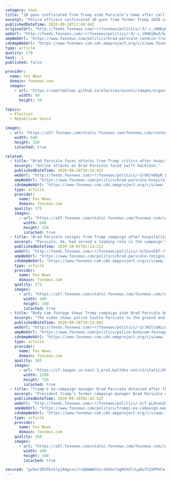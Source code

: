 ```yaml
---
category: news
title: "10 guns confiscated from Trump aide Parscale’s home after call from wife: police"
excerpt: "Police officers confiscated 10 guns from former Trump 2020 campaign manager Brad Parscale's home on Sunday."
publishedDateTime: 2020-09-28T17:49:44Z
originalUrl: "http://feeds.foxnews.com/~r/foxnews/politics/~3/-c_z0HKyDwI/brad-parscale-candice-trump-campaign-police"
webUrl: "http://feeds.foxnews.com/~r/foxnews/politics/~3/-c_z0HKyDwI/brad-parscale-candice-trump-campaign-police"
ampWebUrl: "https://www.foxnews.com/politics/brad-parscale-candice-trump-campaign-police.amp"
cdnAmpWebUrl: "https://www-foxnews-com.cdn.ampproject.org/c/s/www.foxnews.com/politics/brad-parscale-candice-trump-campaign-police.amp"
type: article
quality: 170
heat: -1
published: false

provider:
  name: Fox News
  domain: foxnews.com
  images:
    - url: "https://smartableai.github.io/election/assets/images/organizations/foxnews.com-50x50.jpg"
      width: 50
      height: 50

topics:
  - Election
  - Republican Voice

images:
  - url: "https://a57.foxnews.com/static.foxnews.com/foxnews.com/content/uploads/2018/09/640/320/ap18058606194136.jpg?ve=1&tl=1"
    width: 640
    height: 320
    isCached: true

related:
  - title: "Brad Parscale faces attacks from Trump critics after hospitalization"
    excerpt: "Online attacks on Brad Parscale faced swift backlash."
    publishedDateTime: 2020-09-28T16:34:42Z
    webUrl: "http://feeds.foxnews.com/~r/foxnews/politics/~3/GRJx06pR_Lk/brad-parscale-hospitalized-fort-lauderdale-trump"
    ampWebUrl: "https://www.foxnews.com/politics/brad-parscale-hospitalized-fort-lauderdale-trump.amp"
    cdnAmpWebUrl: "https://www-foxnews-com.cdn.ampproject.org/c/s/www.foxnews.com/politics/brad-parscale-hospitalized-fort-lauderdale-trump.amp"
    type: article
    provider:
      name: Fox News
      domain: foxnews.com
    quality: 175
    images:
      - url: "https://a57.foxnews.com/static.foxnews.com/foxnews.com/content/uploads/2018/09/640/320/ap18058606194136.jpg?ve=1&tl=1"
        width: 640
        height: 320
        isCached: true
  - title: "Brad Parscale resigns from Trump campaign after hospitalization in Florida"
    excerpt: "Parscale, 44, had served a leading role in the campaign’s digital outreach efforts following his demotion from the campaign manager’s post in July."
    publishedDateTime: 2020-10-01T01:13:21Z
    webUrl: "http://feeds.foxnews.com/~r/foxnews/politics/~3/5nxvF8f-rYw/brad-parscale-resigns-trump-campaign"
    ampWebUrl: "https://www.foxnews.com/politics/brad-parscale-resigns-trump-campaign.amp"
    cdnAmpWebUrl: "https://www-foxnews-com.cdn.ampproject.org/c/s/www.foxnews.com/politics/brad-parscale-resigns-trump-campaign.amp"
    type: article
    provider:
      name: Fox News
      domain: foxnews.com
    quality: 173
    images:
      - url: "https://a57.foxnews.com/static.foxnews.com/foxnews.com/content/uploads/2020/06/340/340/bbd30841-brooke-singman-headshot.jpg?ve=1&tl=1"
        width: 340
        height: 340
        isCached: true
  - title: "Body cam footage shows Trump campaign aide Brad Parscale being tackled, detained by police"
    excerpt: "The video shows police tackle Parscale to the ground and place handcuffs on him."
    publishedDateTime: 2020-09-28T19:13:06Z
    webUrl: "http://feeds.foxnews.com/~r/foxnews/politics/~3/JHZtjqNzzwQ/police-bodycam-footage-brad-parscale-incident"
    ampWebUrl: "https://www.foxnews.com/politics/police-bodycam-footage-brad-parscale-incident.amp"
    cdnAmpWebUrl: "https://www-foxnews-com.cdn.ampproject.org/c/s/www.foxnews.com/politics/police-bodycam-footage-brad-parscale-incident.amp"
    type: article
    provider:
      name: Fox News
      domain: foxnews.com
    quality: 165
    images:
      - url: "https://cf-images.us-east-1.prod.boltdns.net/v1/static/694940094001/2c0f0acc-7040-4f76-982f-193f050ae39e/ea2a9fad-aeba-4000-aeec-04f7ff3742ca/1280x720/match/image.jpg"
        width: 1280
        height: 720
        isCached: true
  - title: "Trump's ex-campaign manager Brad Parscale detained after threatening to harm himself: report"
    excerpt: "President Trump’s former campaign manager Brad Parscale was purportedly taken to a Florida hospital on Sunday by police after a brief but tense stand-off in which Parscale allegedly barricaded himself inside his home with firearms and was threatening to harm himself."
    publishedDateTime: 2020-09-28T01:42:52Z
    webUrl: "http://feeds.foxnews.com/~r/foxnews/politics/~3/T-pLdswoZd0/trumps-ex-campaign-manager-brad-parscale-detained-armed-harm-himself"
    ampWebUrl: "https://www.foxnews.com/politics/trumps-ex-campaign-manager-brad-parscale-detained-armed-harm-himself.amp"
    cdnAmpWebUrl: "https://www-foxnews-com.cdn.ampproject.org/c/s/www.foxnews.com/politics/trumps-ex-campaign-manager-brad-parscale-detained-armed-harm-himself.amp"
    type: article
    provider:
      name: Fox News
      domain: foxnews.com
    quality: 164
    images:
      - url: "https://a57.foxnews.com/static.foxnews.com/foxnews.com/content/uploads/2018/09/340/340/c4a1ac56-untitled.png?ve=1&tl=1"
        width: 340
        height: 340
        isCached: true

secured: "gvOxCZDhPkn5lpjR4gx+x/rvQAWAWlGz+J0VUx7agRUYd7/LpRufC2XPPVCoJ0KAY9nTJN3H7Mo7McqBPWeebO6xCoVnU0Dlzz01NaQpmmw9gB/m9fG+S3HMJHnkL2SrIwWnfaZfrBSHhMIQh/hYsg05sWEjx6VYmnZba2Nq9D9bSBMTpM5JowAsTjIRfuqCYlwyG9r7QN04Bz+VV2v1Hv+Emr8HP1kyfZz3ObtJaZotqjNg98boOZNpmyFNYrmLNIK1hEXSAvHxm5bWHRYS0RsyJt0bZuoPMwX0lRDeULlbhDba868mk/Q+2ix6f1YVcFdmf1X4a512Fge/cwVgpxOaxg/QNYwT2eHgt12qbQk=;/rDQ446F100mI6wl1OrVKA=="
---
```


